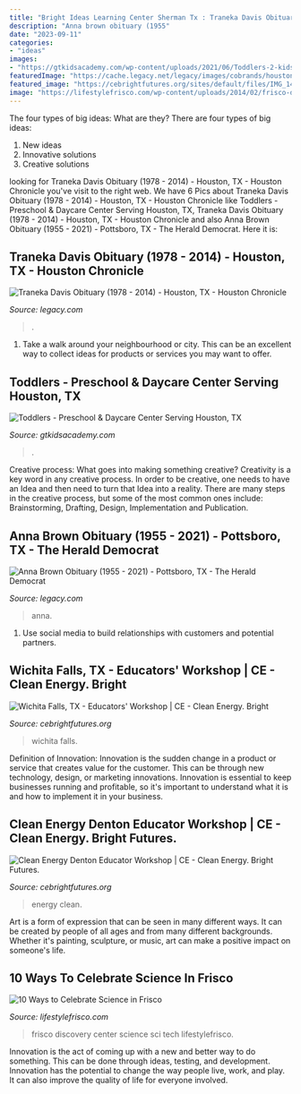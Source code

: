 ```yaml
---
title: "Bright Ideas Learning Center Sherman Tx : Traneka Davis Obituary (1978"
description: "Anna brown obituary (1955"
date: "2023-09-11"
categories:
- "ideas"
images:
- "https://gtkidsacademy.com/wp-content/uploads/2021/06/Toddlers-2-kids.png"
featuredImage: "https://cache.legacy.net/legacy/images/cobrands/houstonchronicle/photos/W0122868-1_20150108.jpgx?w=600&amp;h=315"
featured_image: "https://cebrightfutures.org/sites/default/files/IMG_1414.JPG"
image: "https://lifestylefrisco.com/wp-content/uploads/2014/02/frisco-discovery-center.jpg"
---
```



The four types of big ideas: What are they?
There are four types of big ideas: 
1. New ideas 
2. Innovative solutions 
3. Creative solutions 

	

		
looking for Traneka Davis Obituary (1978 - 2014) - Houston, TX - Houston Chronicle you've visit to the right web. We have 6 Pics about Traneka Davis Obituary (1978 - 2014) - Houston, TX - Houston Chronicle like Toddlers - Preschool &amp; Daycare Center Serving Houston, TX, Traneka Davis Obituary (1978 - 2014) - Houston, TX - Houston Chronicle and also Anna Brown Obituary (1955 - 2021) - Pottsboro, TX - The Herald Democrat. Here it is:
		
    
## Traneka Davis Obituary (1978 - 2014) - Houston, TX - Houston Chronicle

<img loading=lazy src="https://cache.legacy.net/legacy/images/cobrands/houstonchronicle/photos/W0122868-1_20150108.jpgx?w=600&amp;h=315" onerror="this.onerror=null;this.src='https://tse4.mm.bing.net/th?id=OIP.HIKWcroYjWvAcEnljOhWSgHaD4&amp;pid=15.1';" alt="Traneka Davis Obituary (1978 - 2014) - Houston, TX - Houston Chronicle">

_Source: legacy.com_

>. 

	

1. Take a walk around your neighbourhood or city. This can be an excellent way to collect ideas for products or services you may want to offer.

    
## Toddlers - Preschool &amp; Daycare Center Serving Houston, TX

<img loading=lazy src="https://gtkidsacademy.com/wp-content/uploads/2021/06/Toddlers-2-kids.png" onerror="this.onerror=null;this.src='https://tse1.mm.bing.net/th?id=OIP.dPHFRgV57CB3BIpT7T_FQQHaFt&amp;pid=15.1';" alt="Toddlers - Preschool &amp; Daycare Center Serving Houston, TX">

_Source: gtkidsacademy.com_

>. 

	

Creative process: What goes into making something creative?
Creativity is a key word in any creative process. In order to be creative, one needs to have an Idea and then need to turn that Idea into a reality. There are many steps in the creative process, but some of the most common ones include: Brainstorming, Drafting, Design, Implementation and Publication.

    
## Anna Brown Obituary (1955 - 2021) - Pottsboro, TX - The Herald Democrat

<img loading=lazy src="https://cache.legacy.net/legacy/images/cobrands/heralddemocrat/photos/P0118139-1_20210625.jpgx?w=600&amp;h=315" onerror="this.onerror=null;this.src='https://tse3.mm.bing.net/th?id=OIP.bhGrF5D1w4G0NpEtE5nQpgHaD4&amp;pid=15.1';" alt="Anna Brown Obituary (1955 - 2021) - Pottsboro, TX - The Herald Democrat">

_Source: legacy.com_

>anna. 

	

1. Use social media to build relationships with customers and potential partners.

    
## Wichita Falls, TX - Educators&#039; Workshop | CE - Clean Energy. Bright

<img loading=lazy src="https://www.cebrightfutures.org/sites/default/files/WichitaFallsTX - AlcoaReps.jpg" onerror="this.onerror=null;this.src='https://tse3.mm.bing.net/th?id=OIP.BZgbuOJUA5R6mS0dtRI-eQHaFA&amp;pid=15.1';" alt="Wichita Falls, TX - Educators&#039; Workshop | CE - Clean Energy. Bright">

_Source: cebrightfutures.org_

>wichita falls. 

	

Definition of Innovation:
Innovation is the sudden change in a product or service that creates value for the customer. This can be through new technology, design, or marketing innovations. Innovation is essential to keep businesses running and profitable, so it's important to understand what it is and how to implement it in your business.

    
## Clean Energy Denton Educator Workshop | CE - Clean Energy. Bright Futures.

<img loading=lazy src="https://cebrightfutures.org/sites/default/files/IMG_1414.JPG" onerror="this.onerror=null;this.src='https://tse1.mm.bing.net/th?id=OIP.rglYSmCfV4OsN7YendlmCAHaJ4&amp;pid=15.1';" alt="Clean Energy Denton Educator Workshop | CE - Clean Energy. Bright Futures.">

_Source: cebrightfutures.org_

>energy clean. 

	

Art is a form of expression that can be seen in many different ways. It can be created by people of all ages and from many different backgrounds. Whether it's painting, sculpture, or music, art can make a positive impact on someone's life.

    
## 10 Ways To Celebrate Science In Frisco

<img loading=lazy src="https://lifestylefrisco.com/wp-content/uploads/2014/02/frisco-discovery-center.jpg" onerror="this.onerror=null;this.src='https://tse2.mm.bing.net/th?id=OIP.1Wq5hm375rTUd9BYUjrZ_AHaFj&amp;pid=15.1';" alt="10 Ways to Celebrate Science in Frisco">

_Source: lifestylefrisco.com_

>frisco discovery center science sci tech lifestylefrisco. 

	

Innovation is the act of coming up with a new and better way to do something. This can be done through ideas, testing, and development. Innovation has the potential to change the way people live, work, and play. It can also improve the quality of life for everyone involved.

